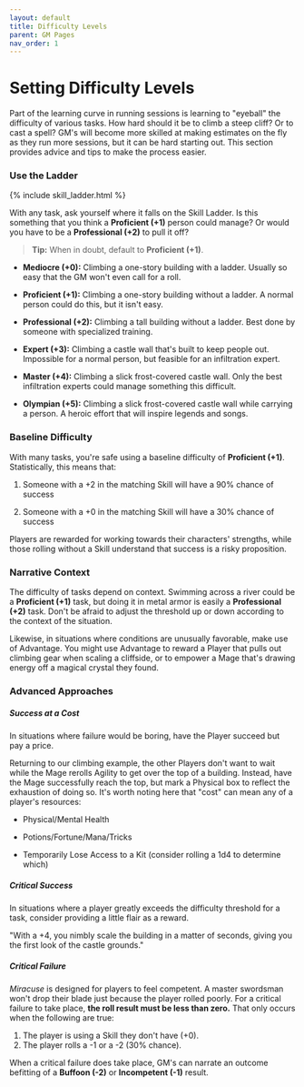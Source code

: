 ```yaml
---
layout: default
title: Difficulty Levels
parent: GM Pages
nav_order: 1
---
```


# Setting Difficulty Levels

Part of the learning curve in running sessions is learning to "eyeball" the difficulty of various tasks. How hard should it be to climb a steep cliff? Or to cast a spell? GM's will become more skilled at making estimates on the fly as they run more sessions, but it can be hard starting out. This section provides advice and tips to make the process easier.

### Use the Ladder

{% include skill_ladder.html %}

With any task, ask yourself where it falls on the Skill Ladder. Is this something that you think a **Proficient (+1)** person could manage? Or would you have to be a **Professional (+2)** to pull it off?

> **Tip:** When in doubt, default to **Proficient (+1)**.

- **Mediocre (+0):** Climbing a one-story building with a ladder. Usually so easy that the GM won't even call for a roll.

- **Proficient (+1):** Climbing a one-story building without a ladder. A normal person could do this, but it isn't easy.

- **Professional (+2):** Climbing a tall building without a ladder. Best done by someone with specialized training.

- **Expert (+3):** Climbing a castle wall that's built to keep people out. Impossible for a normal person, but feasible for an infiltration expert.

- **Master (+4):** Climbing a slick frost-covered castle wall. Only the best infiltration experts could manage something this difficult.

- **Olympian (+5):** Climbing a slick frost-covered castle wall while carrying a person. A heroic effort that will inspire legends and songs.

### Baseline Difficulty

With many tasks, you're safe using a baseline difficulty of **Proficient (+1)**. Statistically, this means that:

1. Someone with a +2 in the matching Skill will have a 90% chance of success

2. Someone with a +0 in the matching Skill will have a 30% chance of success

Players are rewarded for working towards their characters' strengths, while those rolling without a Skill understand that success is a risky proposition.

### Narrative Context

The difficulty of tasks depend on context. Swimming across a river could be a **Proficient (+1)** task, but doing it in metal armor is easily a **Professional (+2)** task. Don't be afraid to adjust the threshold up or down according to the context of the situation.

Likewise, in situations where conditions are unusually favorable, make use of Advantage. You might use Advantage to reward a Player that pulls out climbing gear when scaling a cliffside, or to empower a Mage that's drawing energy off a magical crystal they found.

### Advanced Approaches

##### Success at a Cost

In situations where failure would be boring, have the Player succeed but pay a price.

Returning to our climbing example, the other Players don't want to wait while the Mage rerolls Agility to get over the top of a building. Instead, have the Mage successfully reach the top, but mark a Physical box to reflect the exhaustion of doing so. It's worth noting here that "cost" can mean any of a player's resources:

- Physical/Mental Health

- Potions/Fortune/Mana/Tricks

- Temporarily Lose Access to a Kit (consider rolling a 1d4 to determine which)

##### Critical Success

In situations where a player greatly exceeds the difficulty threshold for a task, consider providing a little flair as a reward.

"With a +4, you nimbly scale the building in a matter of seconds, giving you the first look of the castle grounds."

##### Critical Failure

_Miracuse_ is designed for players to feel competent. A master swordsman won't drop their blade just because the player rolled poorly. For a critical failure to take place, **the roll result must be less than zero.** That only occurs when the following are true:

1. The player is using a Skill they don't have (+0).
2. The player rolls a -1 or a -2 (30% chance).

When a critical failure does take place, GM's can narrate an outcome befitting of a **Buffoon (-2)** or **Incompetent (-1)** result.
